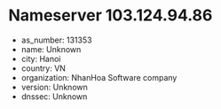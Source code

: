 # Nameserver 103.124.94.86

* as_number: 131353
* name: Unknown
* city: Hanoi
* country: VN
* organization: NhanHoa Software company
* version: Unknown
* dnssec: Unknown
